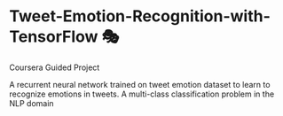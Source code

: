# Tweet-Emotion-Recognition-with-TensorFlow :performing_arts:
Coursera Guided Project

A recurrent neural network trained on tweet emotion dataset to learn to recognize emotions in tweets. A multi-class classification problem in the NLP domain
